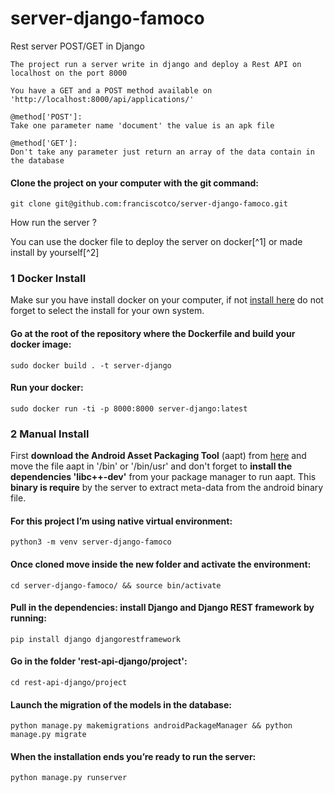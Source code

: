 # server-django-famoco
Rest server POST/GET in Django

```
The project run a server write in django and deploy a Rest API on localhost on the port 8000

You have a GET and a POST method available on 'http://localhost:8000/api/applications/'

@method['POST']:
Take one parameter name 'document' the value is an apk file

@method['GET']:
Don't take any parameter just return an array of the data contain in the database
```


#### Clone the project on your computer with the git command:

`git clone git@github.com:franciscotco/server-django-famoco.git`

How run the server ?

You can use the docker file to deploy the server on docker[^1] or made install by yourself[^2]

### 1 Docker Install

Make sur you have install docker on your computer, if not [install here](https://docs.docker.com/install/linux/docker-ce/ubuntu/) do not forget to select the install for your own system.

#### Go at the root of the repository where the Dockerfile and build your docker image:

`sudo docker build . -t server-django`

#### Run your docker:

`sudo docker run -ti -p 8000:8000 server-django:latest`

### 2 Manual Install

First __download the Android Asset Packaging Tool__ (aapt) from [here](https://dl.google.com/android/repository/build-tools_r28.0.2-linux.zip) and move the file aapt in '/bin' or '/bin/usr' and don't forget to __install the dependencies 'libc++-dev'__ from your package manager to run aapt.
This __binary is require__ by the server to extract meta-data from the android binary file.

#### For this project I’m using native virtual environment:

`python3 -m venv server-django-famoco`

#### Once cloned move inside the new folder and activate the environment:

`cd server-django-famoco/ && source bin/activate`

#### Pull in the dependencies: install Django and Django REST framework by running:

`pip install django djangorestframework`

#### Go in the folder 'rest-api-django/project':

`cd rest-api-django/project`

#### Launch the migration of the models in the database:

`python manage.py makemigrations androidPackageManager && python manage.py migrate`

#### When the installation ends you’re ready to run the server:

`python manage.py runserver`
